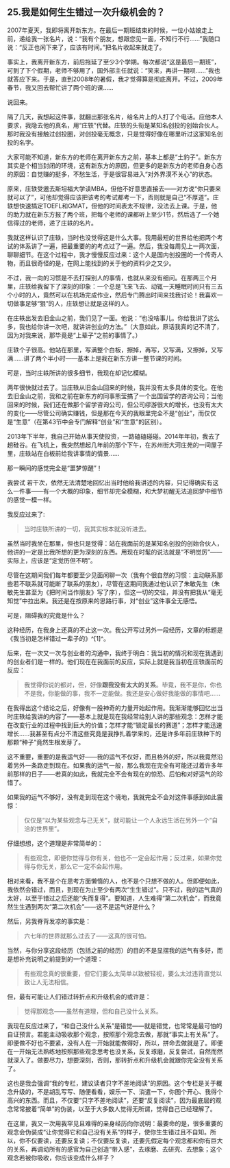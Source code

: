 ## 25.我是如何生生错过一次升级机会的？

2007年夏天，我即将离开新东方。在最后一期班结束的时候，一位小姑娘走上前，递给我一张名片，说：“我有个朋友，想跟您见一面，不知行不行……”我随口说：“反正也闲下来了，应该有时间。”把名片收起来就走了。

事实上，我离开新东方，前后拖延了至少3个学期。每次都说“这是最后一期班”，可到了下个假期，老师不够用了，国外部主任就说：“笑来，再讲一期呗……”我也就答应下来。于是，直到2008年的暑假，我才觉得算是彻底离开。不过，2009年春节，我又回去帮忙讲了两个班的课……

说回来。

隔了几天，我想起这件事，就翻出那张名片，给名片上的人打了个电话。应他本人要求，我隐去他的真名，用“庄轶”代替。庄轶的头衔是某知名创投的创始合伙人。那时我没有接触过创投圈，对创投毫无概念，只是觉得好像在哪里听过这家知名创投的名字。

大家可能不知道，新东方的老师在离开新东方之前，基本上都是“土豹子”。新东方其实是个相当封闭的环境，这有新东方的原因，但更多的是新东方的老师自身心态的原因：自觉赚的挺多，不愁生活，于是很容易进入“对外界漠不关心”的状态。

原来，庄轶受邀去斯坦福大学读MBA，但他不好意思直接去——对方说“你只要来就可以了”，可他却觉得应该把该考的考试都考一下，否则就是自己“不厚道”。庄轶想快速搞定TOEFL和GMAT，但他的时间表太不规律，没法去上课。于是，他的助力就在新东方报了两个班，把每个老师的课都听上至少1节，然后选了一个她信得过的老师，递了庄轶的名片。

我就这样认识了庄轶，当时也没觉得这是什么大事。我用最短的世界给他把两个考试的体系讲了一遍，把最重要的的考点过了一遍。然后，我没每周见上一两次面，聊聊细节。在这个过程中，我才慢慢反应过来：这个人是国内创投圈的一个传奇人物，而且很奇怪的是，在网上能找到的关于他的资料少之又少。

不过，我一向的习惯是不去打探别人的事情，也就从来没有细问。在那两三个月里，庄轶给我留下了深刻的印象：一个总是飞来飞去、动辄一天睡眠时间只有三五个小时的人，竟然可以在机场完成作业，然后专门腾出时间来找我讨论！我喜欢一切做事足够“狠”的人，庄轶想让就是这样的人。

在庄轶出发去旧金山之前，我们见了一面。他说：“也没啥事儿。你给我讲了这么多，我也给你讲一次吧，就讲讲创业的方法。”（大意如此，原话我真的记不清了，因为对我来说，那毕竟是“上辈子”之前的事情了。）

庄轶个子很高。他站在那里，写满整个白板，擦掉，再写，又写满，又擦掉，又写满……讲了两个半小时——基本上是我在新东方讲一整节课的时间。

可是，当时庄轶所讲的很多细节，我现在却记忆模糊。

两年很快就过去了。当庄轶从旧金山回来的时候，我并没有太多具体的变化。在他去旧金山之前，我和之前在新东方的同事熊莹搞了一个出国留学的咨询公司；当他回来的时候，我们还在做那个留学咨询公司，但公司缪游很大的增长，也没有太大的变化——尽管公司确实赚钱，但是那在今天的我眼里完全不是“创业”，而仅仅是“生意”（在第43节中会专门解释“创业”和“生意”的区别）。

2013年下半年，我自己开始从事天使投资，一路磕磕碰碰。2014年年初，我去了趟硅谷。在飞机上，我突然想起几年前的那个下午，在苏州街大河庄苑的一间屋子里，庄轶站在白板前给我讲事情的情景……

那一瞬间的感觉完全是“噩梦惊醒”！

我尝试 若干次，依然无法清楚地回忆出当时他给我讲述的内容，只记得确实有这么一件事——有一个大概的印象，细节却完全模糊，和大梦初醒无法追回梦中细节的感觉一模一样。

我反应过来了:

> 当时庄轶所讲的一切，我其实根本就没听进去。

虽然当时我坐在那里，但也只是觉得：站在我面前的是某知名创投的创始合伙人，他讲的一定是比我所想的更为深刻的东西。用现在时髦的说法就是“不明觉厉”——实际上，应该是“定觉历但不明”。

尽管在这期间我们每年都要至少见面闲聊一次（我有个很自然的习惯：主动联系那些若不联系就可能断了联系的朋友），尽管在这期间我通过他认识了朱敏先生（朱敏先生甚至为《把时间当作朋友》写了序），但这一切的交往，并没有把我从“毫无知觉”中拉出来。我还是在按原来的思路行事，对“创业”这件事全无感悟。

可是，阻碍我的究竟是什么？

这种经历，在我身上还真的不止这一次。我公开写过另外一段经历，文章的标题是《我当初是怎样错过一辈子的》^[1]^。

后来，在一次又一次与创业者的沟通中，我终于明白：我当初的情况和现在我遇到的创业者们是一样的。他们现在在我面前的反应，实际上就是我当初在庄轶面前的反应：

> 我觉得你说的都对，但，好像**跟我没有太大的关系**。毕竟，我不是你，你也不是我，你能做的事，我不一定能做。我还是安心做好我能做的事情吧……

在我得出这个结论之后，好像有一股神奇的力量开始起作用。我渐渐能够回忆出当时庄轶给我讲的内容了——基本上就是现在我经常给别人讲的那些观念：怎样才能在改变行业的过程中找到巨大的价值；怎样才能“锁定最长的赛道”；怎样才能迅速增长……我甚至有点分不清这些究竟是我挣扎着学来的，还是许多年前庄轶种下的那颗“种子”竟然生根发芽了。

这不重要，重要的是我运气好——我的运气不仅好，而且格外的好，所以我竟然沿着另外一条路走到现在。如果我的运气一般，那么我现在完全有可能还过着许多年前那样的日子——若真的如此，我就完全不会有现在的惊恐、后怕和对好运气的珍惜了。

如果我的运气不够好，没有走到现在这个境地，我就完全不会对这件事感到如此震惊：

> 仅仅是“以为某些观念与己无关”，就可能让一个人永远生活在另外一个“自洽的世界里”。

仔细想想，这个道理是非常简单的：

> 有些观念，即便你觉得与你有关，他也不一定会起作用；反过来，如果你觉得与你无关，那么它一定不会起作用。

相对来看，我不是个在思考方面懒惰的人，也不是个只想不做的人。但即便如此，我依然会错过，而且，到现在为止至少有两次“生生错过”。只不过，我的运气真的太好，以至于错过之后还能“失而复得”。要知道，人生难得“第二次机会”，而我竟然生生遇到两次“第二次机会”——这不是运气好是什么？

然后，另我脊背发凉的事实是：

> 六七年的世界就那么过去了——这真的很可怕。

当然，与你分享这段经历（包括之前的经历）的目的不是显摆我的运气有多好，而是想补充说明之前提到的一个道理：

> 有些观念真的很重要，但它们要么太简单以致被轻视，要么太过违背直觉以致让人无法相信。

但，最有可能让人们错过转折点和升级机会的或许是：

> 觉得那观念——虽然有道理，但和自己没什么关系。

我现在反应过来了，“和自己没什么关系”是错觉——就是错觉，也常常是最可怕的自证预言。若能主动吸收那个观念，按照那个观念去做，那就“事实上有关系”了。即便做不好也不要紧，没有人在一开始就能做得好，所以，拼命去做就是了。即便在一开始无法熟练地按照那些观念思考也没关系，反复琢磨，反复尝试，自然而然就深入了。做要尽力，想要深刻，否则，那转折点和升级机会就跟你完全没有关系了。

这也是我会强调“我的专栏，建议读者只字不差地阅读”的原因。这个专栏是关于概念升级的，不是胡乱写写、随便看看，娱乐一下、消遣一下，你图个开心、我得个高兴的东西。而且，不仅要“只字不差地阅读”，还要“反复阅读”，因为最底层的观念常常披着“简单”的伪装，以至于大多数人觉得无所谓，觉得自己已经理解了。

在这里，我又一次用我罕见且难得的亲身经历向你说明：最要命的是，很多重要的观念会伪装成“让你觉得它和自己没有关系”的样子，使你生生错过且不自知。所以，你不仅要读，还要反复读；不仅要反复读，还要先假定每个观念都和你有巨大的关系，再调动所有的感官为自己创造“带入感”，去琢磨、去研究、去想象；这个观念若被你吸收，你应该变成什么样子？